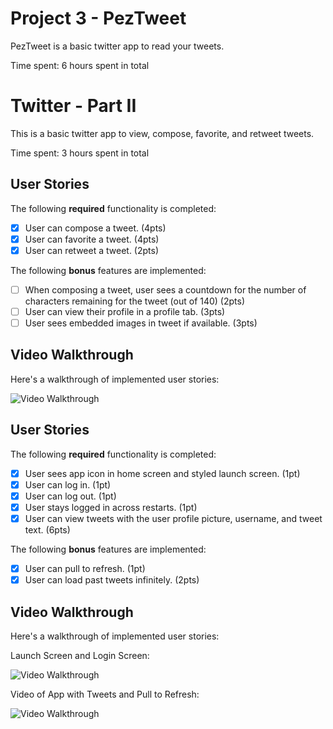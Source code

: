 # Project 3 - PezTweet

PezTweet is a basic twitter app to read your tweets.

Time spent: 6 hours spent in total

# Twitter - Part II

This is a basic twitter app to view, compose, favorite, and retweet tweets.

Time spent: 3 hours spent in total

## User Stories

The following **required** functionality is completed:

- [X] User can compose a tweet. (4pts)
- [X] User can favorite a tweet. (4pts)
- [X] User can retweet a tweet. (2pts)

The following **bonus** features are implemented:

- [ ] When composing a tweet, user sees a countdown for the number of characters remaining for the tweet (out of 140) (2pts)
- [ ] User can view their profile in a profile tab. (3pts)
- [ ] User sees embedded images in tweet if available. (3pts)

## Video Walkthrough

Here's a walkthrough of implemented user stories:

<img src='http://g.recordit.co/E8XBIeOLX3.gif' title='Video Walkthrough' width='' alt='Video Walkthrough' />

## User Stories

The following **required** functionality is completed:

- [x] User sees app icon in home screen and styled launch screen. (1pt)
- [x] User can log in. (1pt)
- [x] User can log out. (1pt)
- [x] User stays logged in across restarts. (1pt)
- [x] User can view tweets with the user profile picture, username, and tweet text. (6pts)

The following **bonus** features are implemented:

- [x] User can pull to refresh. (1pt)
- [x] User can load past tweets infinitely. (2pts)

## Video Walkthrough

Here's a walkthrough of implemented user stories:

Launch Screen and Login Screen:

<img src='http://g.recordit.co/nopKMmCbCP.gif' title='Video Walkthrough' width='' alt='Video Walkthrough' />

Video of App with Tweets and Pull to Refresh:

<img src='http://g.recordit.co/KN70ga4Uzx.gif' title='Video Walkthrough' width='' alt='Video Walkthrough' />
